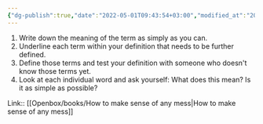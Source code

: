 ```yaml
---
{"dg-publish":true,"date":"2022-05-01T09:43:54+03:00","modified_at":"2023-09-15T11:22:59+03:00","title":"checklist to define a term clearly","alias":"checklist to define a term clearly","dg-path":"/quotes/202204231018.md","permalink":"/quotes/202204231018/","dgPassFrontmatter":true}
---
```



1. Write down the meaning of the term as simply as you can.
2. Underline each term within your definition that needs to be further defined.
3. Define those terms and test your definition with someone who doesn't know those terms yet.
4. Look at each individual word and ask yourself: What does this mean? Is it as simple as possible?

Link:: [[Openbox/books/How to make sense of any mess|How to make sense of any mess]]
